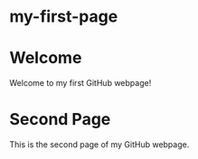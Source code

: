 # my-first-page

# Welcome
Welcome to my first GitHub webpage!


# Second Page
This is the second page of my GitHub webpage.

